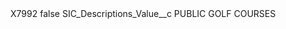 <?xml version="1.0" encoding="UTF-8"?>
<CustomMetadata xmlns="http://soap.sforce.com/2006/04/metadata" xmlns:xsi="http://www.w3.org/2001/XMLSchema-instance" xmlns:xsd="http://www.w3.org/2001/XMLSchema">
    <label>X7992</label>
    <protected>false</protected>
    <values>
        <field>SIC_Descriptions_Value__c</field>
        <value xsi:type="xsd:string">PUBLIC GOLF COURSES</value>
    </values>
</CustomMetadata>
